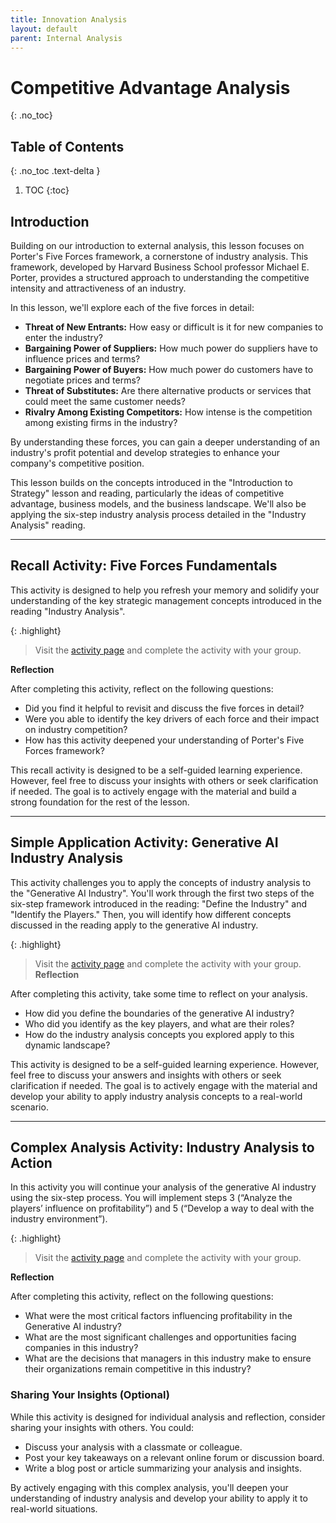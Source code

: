 ```yaml
---
title: Innovation Analysis
layout: default
parent: Internal Analysis
---
```


# Competitive Advantage Analysis
{: .no_toc}

## Table of Contents
{: .no_toc .text-delta }

1. TOC
{:toc}

## Introduction

Building on our introduction to external analysis, this lesson focuses on Porter's Five Forces framework, a cornerstone of industry analysis. This framework, developed by Harvard Business School professor Michael E. Porter, provides a structured approach to understanding the competitive intensity and attractiveness of an industry. 


In this lesson, we'll explore each of the five forces in detail:

*   **Threat of New Entrants:** How easy or difficult is it for new companies to enter the industry?
*   **Bargaining Power of Suppliers:** How much power do suppliers have to influence prices and terms?
*   **Bargaining Power of Buyers:** How much power do customers have to negotiate prices and terms?
*   **Threat of Substitutes:** Are there alternative products or services that could meet the same customer needs?
*   **Rivalry Among Existing Competitors:** How intense is the competition among existing firms in the industry?

By understanding these forces, you can gain a deeper understanding of an industry's profit potential and develop strategies to enhance your company's competitive position.

This lesson builds on the concepts introduced in the "Introduction to Strategy" lesson and reading, particularly the ideas of competitive advantage, business models, and the business landscape. We'll also be applying the six-step industry analysis process detailed in the "Industry Analysis" reading. 

---
## Recall Activity:  Five Forces Fundamentals

This activity is designed to help you refresh your memory and solidify your understanding of the key strategic management concepts introduced in the reading "Industry Analysis".

{: .highlight}
>Visit the [activity page](/activities/industry-analysis/recall-5forces) and complete the activity with your group.

**Reflection**

After completing this activity, reflect on the following questions:

*   Did you find it helpful to revisit and discuss the five forces in detail?
*   Were you able to identify the key drivers of each force and their impact on industry competition?
*   How has this activity deepened your understanding of Porter's Five Forces framework?

This recall activity is designed to be a self-guided learning experience. However, feel free to discuss your insights with others or seek clarification if needed. The goal is to actively engage with the material and build a strong foundation for the rest of the lesson.

---

## Simple Application Activity: Generative AI Industry Analysis

This activity challenges you to apply the concepts of industry analysis to the "Generative AI Industry". You'll work through the first two steps of the six-step framework introduced in the reading: "Define the Industry" and "Identify the Players." Then, you will identify how different concepts discussed in the reading apply to the generative AI industry.


{: .highlight}
>Visit the [activity page](/activities/industry-analysis/apply-5forces) and complete the activity with your group.
**Reflection**

After completing this activity, take some time to reflect on your analysis.

*   How did you define the boundaries of the generative AI industry?
*   Who did you identify as the key players, and what are their roles?
*   How do the industry analysis concepts you explored apply to this dynamic landscape?

This activity is designed to be a self-guided learning experience. However, feel free to discuss your answers and insights with others or seek clarification if needed. The goal is to actively engage with the material and develop your ability to apply industry analysis concepts to a real-world scenario.

---

## Complex Analysis Activity: Industry Analysis to Action

In this activity you will continue your analysis of the generative AI industry using the six-step process. You will implement steps 3 (“Analyze the players’ influence on profitability”) and 5 (“Develop a way to deal with the industry environment”). 

{: .highlight}
>Visit the [activity page](/activities/industry-analysis/analyze-5forces) and complete the activity with your group.

**Reflection**

After completing this activity, reflect on the following questions:

*   What were the most critical factors influencing profitability in the Generative AI industry?
*   What are the most significant challenges and opportunities facing companies in this industry?
*   What are the decisions that managers in this industry make to ensure their organizations remain competitive in this industry?

### Sharing Your Insights (Optional)

While this activity is designed for individual analysis and reflection, consider sharing your insights with others. You could:

*   Discuss your analysis with a classmate or colleague.
*   Post your key takeaways on a relevant online forum or discussion board.
*   Write a blog post or article summarizing your analysis and insights.

By actively engaging with this complex analysis, you'll deepen your understanding of industry analysis and develop your ability to apply it to real-world situations.
